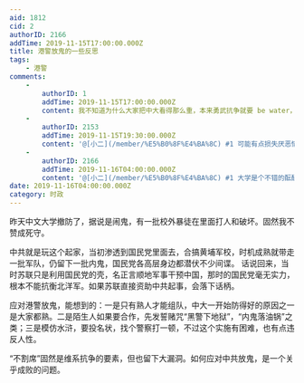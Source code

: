 ```yaml
---
aid: 1812
cid: 2
authorID: 2166
addTime: 2019-11-15T17:00:00.000Z
title: 港警放鬼的一些反思
tags:
    - 港警
comments:
    -
        authorID: 1
        addTime: 2019-11-15T17:00:00.000Z
        content: 我不知道为什么大家把中大看得那么重，本来勇武抗争就要 be water，阵地战铁定吃亏，运动战才有胜算。
    -
        authorID: 2153
        addTime: 2019-11-15T19:30:00.000Z
        content: '@[小二](/member/%E5%B0%8F%E4%BA%8C) #1 可能有点损失厌恶情结吧，毕竟前段时间好不容易守下来的'
    -
        authorID: 2166
        addTime: 2019-11-16T04:00:00.000Z
        content: '@[小二](/member/%E5%B0%8F%E4%BA%8C) #1 大学是个不错的酝酿地。'
date: 2019-11-16T04:00:00.000Z
category: 时政
---
```


昨天中文大学撤防了，据说是闹鬼，有一批校外暴徒在里面打人和破坏。固然我不赞成死守。

中共就是玩这个起家，当初渗透到国民党里面去，合搞黄埔军校，时机成熟就带走一批军队，仍留下一批内鬼，国民党各高层身边都潜伏不少间谍。 话说回来，当时苏联只是利用国民党的壳，名正言顺地军事干预中国，那时的国民党毫无实力，根本不能抗衡北洋军。如果苏联直接资助中共起事，会落下话柄。

应对港警放鬼，能想到的：一是只有熟人才能组队，中大一开始防得好的原因之一是大家都熟。二是陌生人如果要合作，先发誓赌咒“黑警下地狱”，“内鬼落油锅”之类；三是模仿水浒，要投名状，找个警察打一顿，不过这个实施有困难，也有点违反人性。

“不割席”固然是维系抗争的要素，但也留下大漏洞。如何应对中共放鬼，是一个关乎成败的问题。
